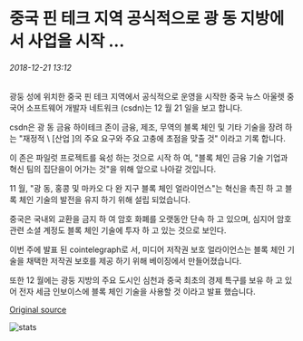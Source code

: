 # 중국 핀 테크 지역 공식적으로 광 동 지방에서 사업을 시작 ...

###### 2018-12-21 13:12

광둥 성에 위치한 중국 핀 테크 지역에서 공식적으로 운영을 시작한 중국 뉴스 아울렛 중국어 소프트웨어 개발자 네트워크 (csdn)는 12 월 21 일을 보고 합니다.

csdn은 광 동 금융 하이테크 존이 금융, 제조, 무역의 블록 체인 및 기타 기술을 장려 하는 "재정적 \ [산업 \]의 주요 요구와 주요 고충에 초점을 맞출 것" 이라고 기록 합니다.

이 존은 파일럿 프로젝트를 육성 하는 것으로 시작 하 여, "블록 체인 금융 기술 기업과 혁신 팀의 집단을이 어가는 것"을 위해 앞으로 나아갈 것입니다.

11 월, "광 동, 홍콩 및 마카오 다 완 지구 블록 체인 얼라이언스"는 혁신을 촉진 하 고 블록 체인 기술의 발전을 유지 하기 위해 설립 되었습니다.

중국은 국내외 교환을 금지 하 여 암호 화폐를 오랫동안 단속 하 고 있으며, 심지어 암호 관련 소셜 계정도 블록 체인 기술에 투자 하 고 있는 것으로 보인다.

이번 주에 발표 된 cointelegraph로 서, 미디어 저작권 보호 얼라이언스는 블록 체인 기술을 채택한 저작권 보호를 제공 하기 위해 베이징에서 만들어졌습니다.

또한 12 월에는 광둥 지방의 주요 도시인 심천과 중국 최초의 경제 특구를 보유 하 고 있어 전자 세금 인보이스에 블록 체인 기술을 사용할 것 이라고 발표 했습니다.

[Original source](https://cointelegraph.com/news/chinese-fintech-incubation-zone-officially-begins-operations-in-guangdong-province)

![stats](https://c.statcounter.com/11760860/0/a89fa40b/1/ "stats")